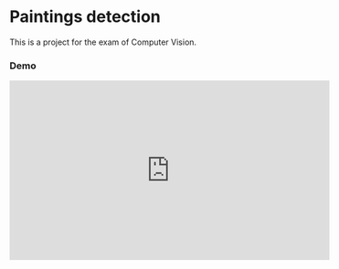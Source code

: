 # Paintings detection
This is a project for the exam of Computer Vision.

### Demo
 <iframe width="560" 
         height="315" 
         src="https://youtu.be/TYotZ1vEWy" 
         title="Painting detection" 
         frameborder="0" 
         allow="accelerometer; autoplay; clipboard-write; encrypted-media; gyroscope; picture-in-picture" 
         allowfullscreen>
 </iframe>